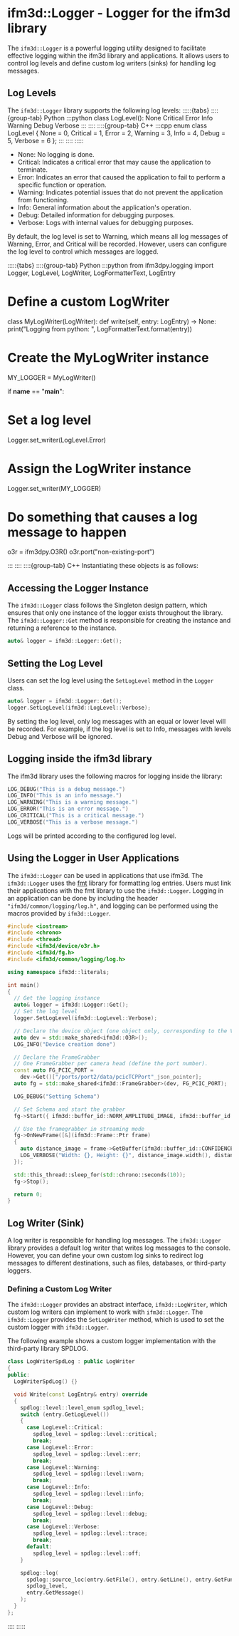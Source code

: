 # ifm3d::Logger - Logger for the ifm3d library

The `ifm3d::Logger` is a powerful logging utility designed to facilitate effective logging within the ifm3d library and applications. It allows users to control log levels and define custom log writers (sinks) for handling log messages.

## Log Levels

The `ifm3d::Logger` library supports the following log levels:
:::::{tabs}
::::{group-tab} Python
:::python
class LogLevel():
    None
    Critical
    Error
    Info
    Warning
    Debug
    Verbose
:::
::::
::::{group-tab} C++
:::cpp
enum class LogLevel
{
  None = 0,
  Critical = 1,
  Error = 2,
  Warning = 3,
  Info = 4,
  Debug = 5,
  Verbose = 6
};
:::
::::
:::::

- None: No logging is done.
- Critical: Indicates a critical error that may cause the application to terminate.
- Error: Indicates an error that caused the application to fail to perform a specific function or operation.
- Warning: Indicates potential issues that do not prevent the application from functioning.
- Info: General information about the application's operation.
- Debug: Detailed information for debugging purposes.
- Verbose: Logs with internal values for debugging purposes.

By default, the log level is set to Warning, which means all log messages of Warning, Error, and Critical will be recorded. However, users can configure the log level to control which messages 
are logged.

:::::{tabs}
::::{group-tab} Python
:::python
from ifm3dpy.logging import Logger, LogLevel, LogWriter, LogFormatterText, LogEntry

# Define a custom LogWriter
class MyLogWriter(LogWriter):
    def write(self, entry: LogEntry) -> None:
        print("Logging from python: ", LogFormatterText.format(entry))

# Create the MyLogWriter instance
MY_LOGGER = MyLogWriter()

if __name__ == "__main__":
  # Set a log level
  Logger.set_writer(LogLevel.Error)

  # Assign the LogWriter instance
  Logger.set_writer(MY_LOGGER)

  # Do something that causes a log message to happen
  o3r = ifm3dpy.O3R()
  o3r.port("non-existing-port")

:::
::::
::::{group-tab} C++
Instantiating these objects is as follows:

## Accessing the Logger Instance

The `ifm3d::Logger` class follows the Singleton design pattern, which ensures that only one instance of the logger exists throughout the library. The `ifm3d::Logger::Get` method is responsible for creating the instance and returning a reference to the instance.


```CPP
auto& logger = ifm3d::Logger::Get();
```

## Setting the Log Level

Users can set the log level using the `SetLogLevel` method in the `Logger` class.

```CPP
auto& logger = ifm3d::Logger::Get();
logger.SetLogLevel(ifm3d::LogLevel::Verbose);
```

By setting the log level, only log messages with an equal or lower level will be recorded. For example, if the log level is set to Info, messages with levels Debug and Verbose will be ignored.

## Logging inside the ifm3d library

The ifm3d library uses the following macros for logging inside the library:

```cpp
LOG_DEBUG("This is a debug message.")
LOG_INFO("This is an info message.")
LOG_WARNING("This is a warning message.")
LOG_ERROR("This is an error message.")
LOG_CRITICAL("This is a critical message.")
LOG_VERBOSE("This is a verbose message.")
```

Logs will be printed according to the configured log level.

## Using the Logger in User Applications

The `ifm3d::Logger` can be used in applications that use ifm3d. The `ifm3d::Logger` uses the [fmt](https://github.com/fmtlib/fmt) library for formatting log entries. Users must link their applications with the fmt library to use the `ifm3d::Logger`. Logging in an application can be done by including the header `"ifm3d/common/logging/log.h"`, and logging can be performed using the macros provided by `ifm3d::Logger`.

```CPP
#include <iostream>
#include <chrono>
#include <thread>
#include <ifm3d/device/o3r.h>
#include <ifm3d/fg.h>
#include <ifm3d/common/logging/log.h>

using namespace ifm3d::literals;

int main()
{
  // Get the logging instance
  auto& logger = ifm3d::Logger::Get();
  // Set the log level
  logger.SetLogLevel(ifm3d::LogLevel::Verbose);

  // Declare the device object (one object only, corresponding to the VPU)
  auto dev = std::make_shared<ifm3d::O3R>();
  LOG_INFO("Device creation done")

  // Declare the FrameGrabber
  // One FrameGrabber per camera head (define the port number).
  const auto FG_PCIC_PORT =
    dev->Get()["/ports/port2/data/pcicTCPPort"_json_pointer];
  auto fg = std::make_shared<ifm3d::FrameGrabber>(dev, FG_PCIC_PORT);

  LOG_DEBUG("Setting Schema")

  // Set Schema and start the grabber
  fg->Start({ ifm3d::buffer_id::NORM_AMPLITUDE_IMAGE, ifm3d::buffer_id::RADIAL_DISTANCE_IMAGE, ifm3d::buffer_id::XYZ, ifm3d::buffer_id::CONFIDENCE_IMAGE });

  // Use the framegrabber in streaming mode
  fg->OnNewFrame([&](ifm3d::Frame::Ptr frame)
  {
    auto distance_image = frame->GetBuffer(ifm3d::buffer_id::CONFIDENCE_IMAGE);
    LOG_VERBOSE("Width: {}, Height: {}", distance_image.width(), distance_image.height());
  });

  std::this_thread::sleep_for(std::chrono::seconds(10));
  fg->Stop();

  return 0;
}
```

## Log Writer (Sink)

A log writer is responsible for handling log messages. The `ifm3d::Logger` library provides a default log writer that writes log messages to the console. However, you can define your own custom log sinks to redirect log messages to different destinations, such as files, databases, or third-party loggers.

### Defining a Custom Log Writer

The `ifm3d::Logger` provides an abstract interface, `ifm3d::LogWriter`, which custom log writers can implement to work with `ifm3d::Logger`. The `ifm3d::Logger` provides the `SetLogWriter` method, which is used to set the custom logger with `ifm3d::Logger`.

The following example shows a custom logger implementation with the third-party library SPDLOG.

```cpp
class LogWriterSpdLog : public LogWriter
{
public:
  LogWriterSpdLog() {}

  void Write(const LogEntry& entry) override
  {
    spdlog::level::level_enum spdlog_level;
    switch (entry.GetLogLevel())
    {
      case LogLevel::Critical:
        spdlog_level = spdlog::level::critical;
        break;
      case LogLevel::Error:
        spdlog_level = spdlog::level::err;
        break;
      case LogLevel::Warning:
        spdlog_level = spdlog::level::warn;
        break;
      case LogLevel::Info:
        spdlog_level = spdlog::level::info;
        break;
      case LogLevel::Debug:
        spdlog_level = spdlog::level::debug;
        break;
      case LogLevel::Verbose:
        spdlog_level = spdlog::level::trace;
        break;
      default:
        spdlog_level = spdlog::level::off;
    }

    spdlog::log(
      spdlog::source_loc(entry.GetFile(), entry.GetLine(), entry.GetFunc()),
      spdlog_level,
      entry.GetMessage()
    );
  }
};
```
::::
:::::


